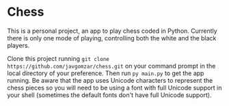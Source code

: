 # Chess

This is a personal project, an app to play chess coded in Python. Currently there is only one mode of playing, controlling both the white and the black players. 

Clone this project running `git clone https://github.com/javgomzar/chess.git` on your command prompt in the local directory of your preference. Then run `py main.py` to get the app running. Be aware that the app uses Unicode characters to represent the chess pieces so you will need to be using a font with full Unicode support in your shell (sometimes the default fonts don't have full Unicode support).